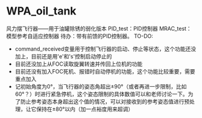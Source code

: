 # WPA_oil_tank
风力摆飞行器——用于油罐除锈的弱化版本
PID_test：PID控制器
MRAC_test：模型参考自适应控制器
待办：带有前馈的PID控制器。
TO-DO:
- command_received变量用于控制飞行器的启动、停止等状态，这个功能还没加上，目前还是用'e'和's'控制启动停止的
- 目前还没加上从FOC读取旋翼转速并传回上位机的功能
- 目前还没有加入FOC死机、报错时自动停机的功能，这个功能比较重要，需要重点加入
- 记初始角度为0°，当飞行器的姿态角超出±90°（或者再进一步限制，比如60°？）时进行紧急停机，这个姿态限制的具体数值可以和老师讨论一下。为了防止参考姿态本身超出这个值的情况，可以对接收到的参考姿态值进行预处理，让它保持在±80°以内（加一点裕度用来超调）
